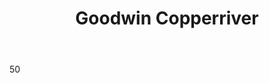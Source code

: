 ---
title: Goodwin Copperriver
Layout: role

introduction: You are the director for the Stonewood Pest and Sanitation Department. You have information on the rats and their known traits and behaviors. You take your job very seriously, and believe you are a very important stop gap to mass illness and death. The bounty was your idea.

motivation: To rid the city of rats and to see to the completion of several tasks to do so. To recruit adventurers into completing tasks and participating in the bounty.

body: 50

costuming: Stonewood Official type clothing 

props: 
  - Rat Posters to hand out
---